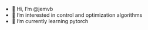 - 👋 Hi, I’m @jemvb
- 👀 I’m interested in control and optimization algorithms
- 🌱 I’m currently learning pytorch
